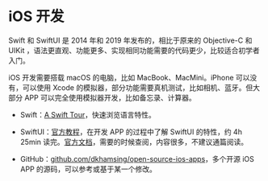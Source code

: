 # iOS 开发

Swift 和 SwiftUI 是 2014 年和 2019 年发布的，相比于原来的 Objective-C 和 UIKit ，语法更直观、功能更多、实现相同功能需要的代码更少，比较适合初学者入门。

iOS 开发需要搭载 macOS 的电脑，比如 MacBook、MacMini。iPhone 可以没有，可以使用 Xcode 的模拟器，部分功能需要真机测试，比如相机、蓝牙。但大部分 APP 可以完全使用模拟器开发，比如备忘录、计算器。

- Swift：[A Swift Tour](https://docs.swift.org/swift-book/GuidedTour/GuidedTour.html)，快速浏览语言特性。

- SwiftUI：[官方教程](https://developer.apple.com/tutorials/swiftui)，在开发 APP 的过程中了解 SwiftUI 的特性，约 4h 25min 读完。[官方文档](https://developer.apple.com/documentation/SwiftUI)，需要的时候查阅，内容很多，不建议通篇阅读。

- GitHub：[github.com/dkhamsing/open-source-ios-apps](https://github.com/dkhamsing/open-source-ios-apps)，多个开源 iOS APP 的源码，可以参考或基于某一个修改。

